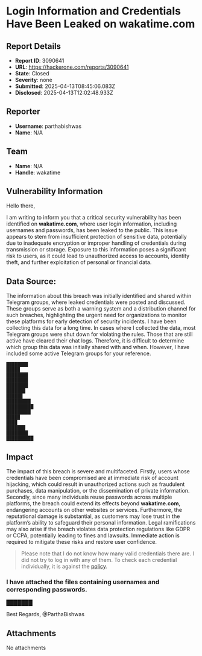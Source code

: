 # Login Information and Credentials Have Been Leaked on wakatime.com

## Report Details
- **Report ID**: 3090641
- **URL**: https://hackerone.com/reports/3090641
- **State**: Closed
- **Severity**: none
- **Submitted**: 2025-04-13T08:45:06.083Z
- **Disclosed**: 2025-04-13T12:02:48.933Z

## Reporter
- **Username**: parthabishwas
- **Name**: N/A

## Team
- **Name**: N/A
- **Handle**: wakatime

## Vulnerability Information
Hello there,

I am writing to inform you that a critical security vulnerability has been identified on **wakatime.com**, where user login information, including usernames and passwords, has been leaked to the public. This issue appears to stem from insufficient protection of sensitive data, potentially due to inadequate encryption or improper handling of credentials during transmission or storage. Exposure to this information poses a significant risk to users, as it could lead to unauthorized access to accounts, identity theft, and further exploitation of personal or financial data.

## Data Source:
The information about this breach was initially identified and shared within Telegram groups, where leaked credentials were posted and discussed. These groups serve as both a warning system and a distribution channel for such breaches, highlighting the urgent need for organizations to monitor these platforms for early detection of security incidents.
I have been collecting this data for a long time. In cases where I collected the data, most Telegram groups were shut down for violating the rules. Those that are still active have cleared their chat logs. Therefore, it is difficult to determine which group this data was initially shared with and when. However, I have included some active Telegram groups for your reference.

```
████████
█████
████████
████████
████████
███████
██████
█████████
██████████
█████████
█████
████
███████
████████
██████████
```

## Impact

The impact of this breach is severe and multifaceted.
Firstly, users whose credentials have been compromised are at immediate risk of account hijacking, which could result in unauthorized actions such as fraudulent purchases, data manipulation, or the dissemination of private information.
Secondly, since many individuals reuse passwords across multiple platforms, the breach could extend its effects beyond **wakatime.com**, endangering accounts on other websites or services.
Furthermore, the reputational damage is substantial, as customers may lose trust in the platform’s ability to safeguard their personal information. 
Legal ramifications may also arise if the breach violates data protection regulations like GDPR or CCPA, potentially leading to fines and lawsuits. Immediate action is required to mitigate these risks and restore user confidence.

>Please note that I do not know how many valid credentials there are. I did not try to log in with any of them. To check each credential individually, it is against the [policy](https://docs.hackerone.com/en/articles/8369826-detailed-platform-standards#h_83c05e1cc8).

### I have attached the files containing usernames and corresponding passwords.
███████

Best Regards,
@ParthaBishwas

## Attachments
No attachments
